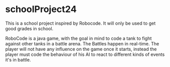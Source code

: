 # schoolProject24
This is a school project inspired by Robocode. It will only be used to get good grades in school.

RoboCode is a java game, with the goal in mind to code a tank to fight against other tanks in a battle arena. 
The Battles happen in real-time.
The player will not have any influence on the game once it starts, instead the player must code the behaviour of his AI to react to different kinds of events it's in battle.
